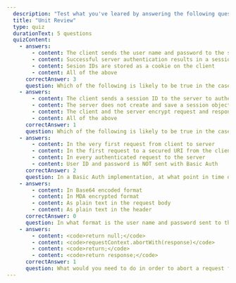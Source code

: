 ```yaml
---
  description: "Test what you've leared by answering the following questions."
  title: "Unit Review"
  type: quiz
  durationText: 5 questions
  quizContent: 
    - answers: 
        - content: The client sends the user name and password to the server to authenticate
        - content: Successful server authentication results in a session object creation 
        - content: Sesion IDs are stored as a cookie on the client
        - content: All of the above
      correctAnswer: 3
      question: Which of the following is likely to be true in the case of traditional session-based authentication?
    - answers: 
        - content: The client sends a session ID to the server to authenticate
        - content: The server does not create and save a session object
        - content: The client and the server encrypt request and response content
        - content: All of the above
      correctAnswer: 1
      question: Which of the following is likely to be true in the case of REST API authentication?
    - answers: 
        - content: In the very first request from client to server
        - content: In the first request to a secured URI from the client
        - content: In every authenticated request to the server
        - content: User ID and password is NOT sent with Basic Auth
      correctAnswer: 2
      question: In a Basic Auth implementation, at what point in time does the client send user ID and password to the server?
    - answers: 
        - content: In Base64 encoded format
        - content: In MDA encrypted format
        - content: As plain text in the request body
        - content: As plain text in the header
      correctAnswer: 0
      question: In what format is the user name and password sent to the server in Basic Auth?
    - answers: 
        - content: <code>return null;</code>
        - content: <code>requestContext.abortWith(response)</code>
        - content: <code>return;</code>
        - content: <code>return response;</code>
      correctAnswer: 1
      question: What would you need to do in order to abort a request from a request filter?
---
```

